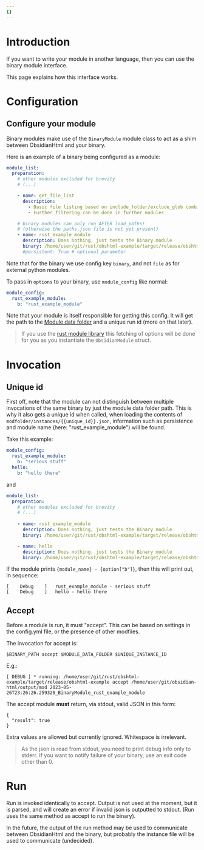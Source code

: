 ```yaml
---
{}
---
```

   
# Introduction   
If you want to write your module in another language, then you can use the binary module interface.   
   
This page explains how this interface works.   
   
# Configuration   
## Configure your module   
Binary modules make use of the `BinaryModule` module class to act as a shim between ObsidianHtml and your binary.   
   
Here is an example of a binary being configured as a module:   
``` yaml
module_list:
  preparation:
	# other modules excluded for brevity
	# (...)

    - name: get_file_list
      description: 
        - Basic file listing based on include_folder/exclude_glob combination
        - Further filtering can be done in further modules

	# binary modules can only run AFTER load_paths!
	# (otherwise the paths.json file is not yet present)
    - name: rust_example_module   
      description: Does nothing, just tests the Binary module
      binary: /home/user/git/rust/obshtml-example/target/release/obshtml-example
      #persistent: True # optional parameter
```
   
   
Note that for the binary we use config key `binary`, and not `file` as for external python modules.   
   
To pass in `options` to your binary, use `module_config` like normal:   
   
``` yaml
module_config: 
  rust_example_module:
    b: "rust_example_module"
```
   
   
Note that your module is itself responsible for getting this config. It will get the path to the [Module data folder](../../../Configurations/Modules/Concepts/Module%20data%20folder.md) and a unique run id (more on that later).    
   
> If you use the [rust module library](https://github.com/dwrolvink/obshtml-rust-module-lib) this fetching of options will be done for you as you instantiate the `ObsidianModule` struct.   
   
# Invocation   
## Unique id   
First off, note that the module can not distinguish between multiple invocations of the same binary by just the module data folder path. This is why it also gets a unique id when called, when loading the contents of `modfolder/instances/{{unique_id}}.json`, information such as persistence and module name (here: "rust_example_module") will be found.   
   
Take this example:   
   
``` yaml
module_config: 
  rust_example_module:
    b: "serious stuff"
  hello:
    b: "hello there"
```
   
   
and    
   
``` yaml
module_list:
  preparation:
	# other modules excluded for brevity
	# (...)
	
    - name: rust_example_module   
      description: Does nothing, just tests the Binary module
      binary: /home/user/git/rust/obshtml-example/target/release/obshtml-example

    - name: hello   
      description: Does nothing, just tests the Binary module
      binary: /home/user/git/rust/obshtml-example/target/release/obshtml-example
```
   
   
If the module prints `{module_name} - {option["b"]}`, then this will print out, in sequence:   
   
```
[    Debug    ]   rust_example_module - serious stuff
[    Debug    ]   hello - hello there
```
   
   
   
## Accept   
Before a module is run, it must "accept". This can be based on settings in the config.yml file, or the presence of other modfiles.   
   
The invocation for accept is:   
```
$BINARY_PATH accept $MODULE_DATA_FOLDER $UNIQUE_INSTANCE_ID
```
   
   
E.g.:   
```
[ DEBUG ] * running: /home/user/git/rust/obshtml-example/target/release/obshtml-example accept /home/user/git/obsidian-html/output/mod 2023-05-26T23:26:26.259320_BinaryModule_rust_example_module
```
   
   
The accept module **must** return, via stdout, valid JSON in this form:   
```
{
  "result": true
}
```
   
   
Extra values are allowed but currently ignored. Whitespace is irrelevant.   
   
> As the json is read from stdout, you need to print debug info only to stderr. If you want to notify failure of your binary, use an exit code other than 0.   
   
# Run   
Run is invoked identically to accept. Output is not used at the moment, but it is parsed, and will create an error if invalid json is outputted to stdout. (Run uses the same method as accept to run the binary).   
   
In the future, the output of the run method may be used to communicate between ObsidianHtml and the binary, but probably the instance file will be used to communicate (undecided).